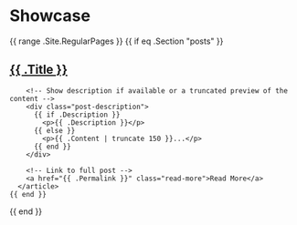 <h1>Showcase</h1>

<div class="post-previews">
  {{ range .Site.RegularPages }}
    {{ if eq .Section "posts" }} <!-- Only show posts from the "posts" section -->
      <article class="post-preview">
        <h2><a href="{{ .Permalink }}">{{ .Title }}</a></h2>

        <!-- Show description if available or a truncated preview of the content -->
        <div class="post-description">
          {{ if .Description }}
            <p>{{ .Description }}</p>
          {{ else }}
            <p>{{ .Content | truncate 150 }}...</p>
          {{ end }}
        </div>

        <!-- Link to full post -->
        <a href="{{ .Permalink }}" class="read-more">Read More</a>
      </article>
    {{ end }}
  {{ end }}
</div>

